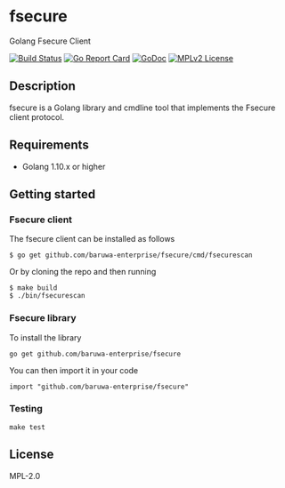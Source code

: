 # fsecure

Golang Fsecure Client

[![Build Status](https://travis-ci.org/baruwa-enterprise/fsecure.svg?branch=master)](https://travis-ci.org/baruwa-enterprise/fsecure)
[![Go Report Card](https://goreportcard.com/badge/github.com/baruwa-enterprise/fsecure)](https://goreportcard.com/report/github.com/baruwa-enterprise/fsecure)
[![GoDoc](https://godoc.org/github.com/baruwa-enterprise/fsecure?status.svg)](https://godoc.org/github.com/baruwa-enterprise/fsecure)
[![MPLv2 License](https://img.shields.io/badge/license-MPLv2-blue.svg?style=flat-square)](https://www.mozilla.org/MPL/2.0/)

## Description

fsecure is a Golang library and cmdline tool that implements the
Fsecure client protocol.

## Requirements

* Golang 1.10.x or higher

## Getting started

### Fsecure client

The fsecure client can be installed as follows

```console
$ go get github.com/baruwa-enterprise/fsecure/cmd/fsecurescan
```

Or by cloning the repo and then running

```console
$ make build
$ ./bin/fsecurescan
```

### Fsecure library

To install the library

```console
go get github.com/baruwa-enterprise/fsecure
```

You can then import it in your code

```golang
import "github.com/baruwa-enterprise/fsecure"
```

### Testing

``make test``

## License

MPL-2.0

